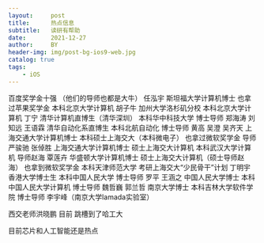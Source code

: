 ```yaml
---
layout:     post
title:      热点信息
subtitle:   读研有帮助
date:       2021-12-27
author:     BY
header-img: img/post-bg-ios9-web.jpg
catalog: true
tags:
    - iOS
---
```

百度奖学金十强 （他们的导师也都是大牛）
任泓宇 斯坦福大学计算机博士 也拿过苹果奖学金 本科北京大学计算机 
胡子牛 加州大学洛杉矶分校  本科北京大学计算机 
丁宁 清华计算机直博生（清华深圳） 本科华中科技大学   博士导师 郑海涛 刘知远 
王语霖 清华自动化系直博生 本科北航自动化  博士导师 黄高 吴澄 
吴齐天 上海交通大学计算机博士 本科硕士上海交大（本科微电子）  也拿过微软奖学金  导师 严骏驰
张倬胜 上海交通大学计算机博士 硕士上海交大计算机 本科武汉大学计算机   导师赵海
覃莲卉 华盛顿大学计算机博士 硕士上海交大计算机（硕士导师赵海）  也拿到微软奖学金 本科天津师范大学 考研上海交大“少民骨干”计划
丁明宇 香港大学博士生 本科中国人民大学 博士导师 罗平
王涵之 中国人民大学博士 本科中国人民大学计算机  博士导师 魏哲巍
郭兰哲 南京大学博士 本科吉林大学软件学院  博士导师 李宇峰（南京大学lamada实验室）



西交老师洪晓鹏 目前 跳槽到了哈工大 

目前芯片和人工智能还是热点 